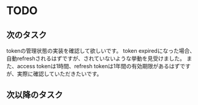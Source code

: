 # TODO

## 次のタスク

tokenの管理状態の実装を確認して欲しいです。
token expiredになった場合、自動refreshされるはずですが、されていないような挙動を見受けました。
また、access tokenは1時間、refresh tokenは1年間の有効期限があるはずですが、実際に確認していただきたいです。

## 次以降のタスク


